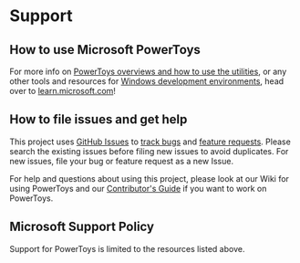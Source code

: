 # Support

## How to use Microsoft PowerToys 

For more info on [PowerToys overviews and how to use the utilities][usingPowerToys-docs-link], or any other tools and resources for [Windows development environments](https://learn.microsoft.com/windows/dev-environment/overview), head over to [learn.microsoft.com][usingPowerToys-docs-link]! 

## How to file issues and get help  

This project uses [GitHub Issues][gh-issue] to [track bugs][gh-bug] and [feature requests][gh-feature]. Please search the existing issues before filing new issues to avoid duplicates.  For new issues, file your bug or 
feature request as a new Issue.

For help and questions about using this project, please look at our Wiki for using PowerToys and our [Contributor's Guide][contributor] if you want to work on PowerToys.

## Microsoft Support Policy  

Support for PowerToys is limited to the resources listed above.

[gh-issue]: https://github.com/microsoft/PowerToys/issues/new/choose
[gh-bug]: https://github.com/microsoft/PowerToys/issues/new?assignees=&labels=Issue-Bug&template=bug_report.md&title=
[gh-feature]: https://github.com/microsoft/PowerToys/issues/new?assignees=&labels=&template=feature_request.md&title=
[wiki]: https://github.com/microsoft/PowerToys/wiki
[contributor]: https://github.com/microsoft/PowerToys/blob/main/CONTRIBUTING.md
[usingPowerToys-docs-link]: https://aka.ms/powertoys-docs
